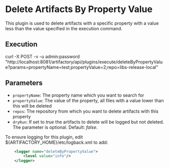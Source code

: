 # Delete Artifacts By Property Value

This plugin is used to delete artifacts with a specific property with a value less than the value specified in the execution command. 

Execution
---------

curl -X POST -v -u admin:password "http://localhost:8081/artifactory/api/plugins/execute/deleteByPropertyValue?params=propertyName=test;propertyValue=2;repo=libs-release-local"


Parameters
----------

- `propertyName`: The property name which you want to search for
- `propertyValue`: The value of the property, all files with a value lower than this will be deleted
- `repos`: The repository from which you want to delete artifacts with this property
- `dryRun`: If set to *true* the artifacts to delete will be logged but not deleted. The parameter is optional. Default: *false*.

To ensure logging for this plugin, edit ${ARTIFACTORY_HOME}/etc/logback.xml to add:
```xml
    <logger name="deleteByPropertyValue">
        <level value="info"/>
    </logger>
```

